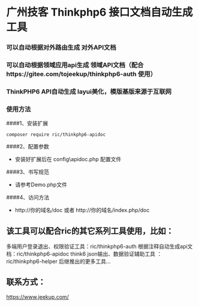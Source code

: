 广州技客 Thinkphp6 接口文档自动生成工具
=======================
### 可以自动根据对外路由生成 对外API文档
### 可以自动根据领域应用api生成 领域API文档（配合https://gitee.com/tojeekup/thinkphp6-auth 使用）
### ThinkPHP6 API自动生成 layui美化，模版基版来源于互联网

### 使用方法
####1、安装扩展
```
composer require ric/thinkphp6-apidoc
```

####2、配置参数
- 安装好扩展后在 config\apidoc.php 配置文件

####3、书写规范

- 请参考Demo.php文件


####4、访问方法
- http://你的域名/doc 或者 http://你的域名/index.php/doc 

     
## 该工具可以配合ric的其它系列工具使用，比如：
多端用户登录退出、权限验证工具：ric/thinkphp6-auth
根据注释自动生成api文档：ric/thinkphp6-apidoc
think6 json输出、数据验证辅助工具 ：ric/thinkphp6-helper
后继推出的更多工具...


## 联系方式：
https://www.jeekup.com/
